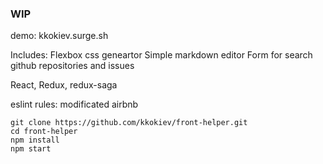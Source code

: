 ### WIP

demo: kkokiev.surge.sh

Includes:
Flexbox css geneartor
Simple markdown editor
Form for search github repositories and issues

React, Redux, redux-saga

eslint rules: modificated airbnb



```
git clone https://github.com/kkokiev/front-helper.git
cd front-helper
npm install
npm start
```